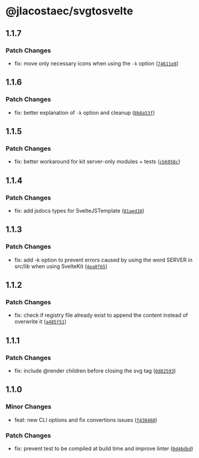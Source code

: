 # @jlacostaec/svgtosvelte

## 1.1.7

### Patch Changes

- fix: move only necessary icons when using the `-k` option ([`74611e8`](https://github.com/JLAcostaEC/svgtosvelte/commit/74611e8fed89cce0a6f209402de94521d2698d3f))

## 1.1.6

### Patch Changes

- fix: better explanation of `-k` option and cleanup ([`8b8a53f`](https://github.com/JLAcostaEC/svgtosvelte/commit/8b8a53f00e86872c3446785843c06e9f6b498640))

## 1.1.5

### Patch Changes

- fix: better workaround for kit server-only modules + tests ([`cb6958c`](https://github.com/JLAcostaEC/svgtosvelte/commit/cb6958c4dd3a91495789a333e47614238dd411a4))

## 1.1.4

### Patch Changes

- fix: add jsdocs types for SvelteJSTemplate ([`01aed10`](https://github.com/JLAcostaEC/svgtosvelte/commit/01aed105d0f3ac49cb946db37f239d49a834517f))

## 1.1.3

### Patch Changes

- fix: add -k option to prevent errors caused by using the word SERVER in src/lib when using SvelteKit ([`4ea0f65`](https://github.com/JLAcostaEC/svgtosvelte/commit/4ea0f65b27ff0198e3e9c50a962c6f9ac6f9e12e))

## 1.1.2

### Patch Changes

- fix: check if registry file already exist to append the content instead of overwrite it ([`a485f51`](https://github.com/JLAcostaEC/svgtosvelte/commit/a485f51b33fdf3ff1f9a674efa74749177c50a7e))

## 1.1.1

### Patch Changes

- fix: include @render children before closing the svg tag ([`0d82593`](https://github.com/JLAcostaEC/svgtosvelte/commit/0d8259350d09f509afc6389111447c90481f7abc))

## 1.1.0

### Minor Changes

- feat: new CLI options and fix convertions issues ([`f430460`](https://github.com/JLAcostaEC/svgtosvelte/commit/f4304605dcdfc600b832aee012f82573a52a341d))

### Patch Changes

- fix: prevent test to be compiled at build time and improve linter ([`0d46dbd`](https://github.com/JLAcostaEC/svgtosvelte/commit/0d46dbd60243c7ac954b2bf27f644efc6b56bd9f))
